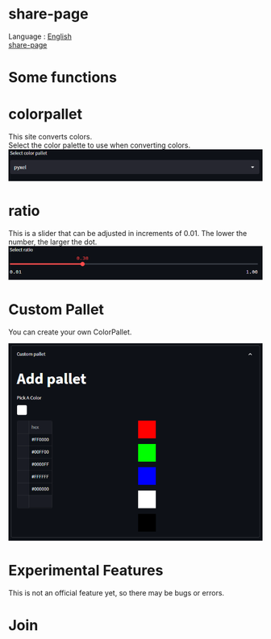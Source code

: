 # share-page
Language : [English](README.md)  
[share-page](https://share-page.streamlit.app)

# Some functions

# colorpallet
This site converts colors.  
Select the color palette to use when converting colors.  
![Color pallet](./image/pallet.png)

# ratio
This is a slider that can be adjusted in increments of 0.01. The lower the number, the larger the dot.
![Select ratio](./image/ratio.png)

# Custom Pallet
You can create your own ColorPallet.  

![Custom pallet](./image/custom.png)

# Experimental Features
This is not an official feature yet, so there may be bugs or errors.  

# Join



